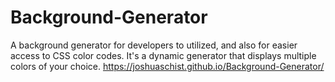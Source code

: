 # Background-Generator
A background generator for developers to utilized, and also for easier access to CSS color codes.
It's a dynamic generator that displays multiple colors of your choice.
https://joshuaschist.github.io/Background-Generator/
